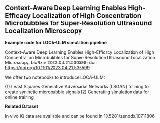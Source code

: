 ## Context-Aware Deep Learning Enables High-Efficacy Localization of High Concentration Microbubbles for Super-Resolution Ultrasound Localization Microscopy

**Example code for LOCA-ULM simulation pipeline**

Context-Aware Deep Learning Enables High-Efficacy Localization of High Concentration Microbubbles for Super-Resolution Ultrasound Localization Microscopy, bioRxiv 2023.04.21.536599; doi: https://doi.org/10.1101/2023.04.21.536599

We offer two notebooks to introduce LOCA-ULM: 

(1) Least Squares Generative Adversarial Networks (LSGAN) training to create synthetic microbubble signals
(2) Generating simulation data for online training

**Related Dataset**

In vivo IQ data are available and can be found in 10.5281/zenodo.10711806



